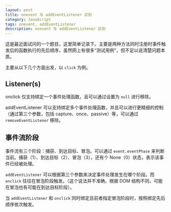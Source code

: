 ```yaml
---
layout: post
title: onevent 与 addEventListener 区别
category: JavaScript
tags: onevent, addEventListener
description: onevent 与 addEventListener 区别
---
```


这是最近面试问的一个题目，这里简单记录下。主要是两种方法同时注册时事件触发后的函数执行的先后顺序，虽然网上有很多“测试用例”，但不足以说清楚问题本质。

主要从以下几个方面出发，以 `click` 为例。

## Listener(s)

onclick 仅支持绑定一个事件处理函数，且可以通过设置为 `null` 进行移除。

addEventListener 可以支持绑定多个事件处理函数，并且可以进行更精细的控制（通过第三个参数，包括 capture、once、passive）等，可以通过 `removeEventListener` 移除。

## 事件流阶段

事件流有三个阶段：捕获、到达目标、冒泡。可以通过 `event.eventPhase` 来判断当前。捕获（1）、到达目标（2）、冒泡（3），还有个 None（0）状态，表示该事件已经被处理。

`addEventListener` 可以根据第三个参数来决定事件处理发生在哪个阶段。而 `onclick` 往往在冒泡阶段触发。（这个说法并不准确，根据 DOM 结构不同，可能在冒泡也有可能在到达目标阶段）。

当 `addEventListener` 和 `onclick` 同时绑定且前者指定冒泡阶段时，按照绑定先后顺序依次触发。